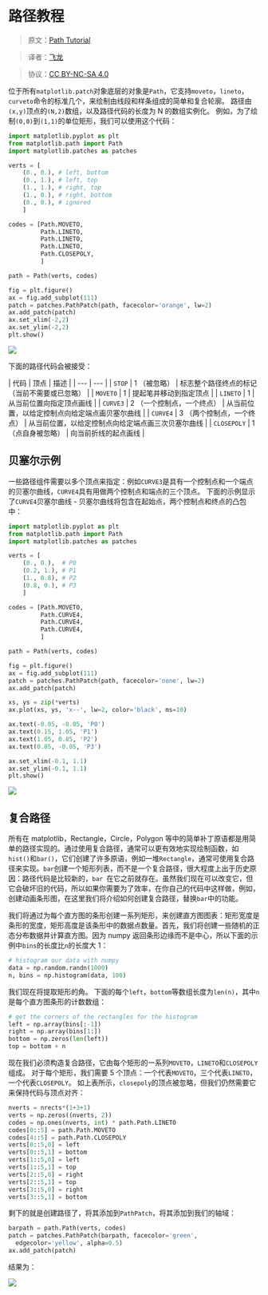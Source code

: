 # 路径教程

> 原文：[Path Tutorial](http://matplotlib.org/users/path_tutorial.html)

> 译者：[飞龙](https://github.com/)

> 协议：[CC BY-NC-SA 4.0](http://creativecommons.org/licenses/by-nc-sa/4.0/)

位于所有`matplotlib.patch`对象底层的对象是`Path`，它支持`moveto`，`lineto`，`curveto`命令的标准几个，来绘制由线段和样条组成的简单和复合轮廓。 路径由`(x,y)`顶点的`(N,2)`数组，以及路径代码的长度为 N 的数组实例化。 例如，为了绘制`(0,0)`到`(1,1)`的单位矩形，我们可以使用这个代码：

```py
import matplotlib.pyplot as plt
from matplotlib.path import Path
import matplotlib.patches as patches

verts = [
    (0., 0.), # left, bottom
    (0., 1.), # left, top
    (1., 1.), # right, top
    (1., 0.), # right, bottom
    (0., 0.), # ignored
    ]

codes = [Path.MOVETO,
         Path.LINETO,
         Path.LINETO,
         Path.LINETO,
         Path.CLOSEPOLY,
         ]

path = Path(verts, codes)

fig = plt.figure()
ax = fig.add_subplot(111)
patch = patches.PathPatch(path, facecolor='orange', lw=2)
ax.add_patch(patch)
ax.set_xlim(-2,2)
ax.set_ylim(-2,2)
plt.show()
```

![](http://matplotlib.org/_images/path_tutorial-1.png)

下面的路径代码会被接受：


| 代码 | 顶点 | 描述 |
| --- | --- |
| `STOP` | 1 （被忽略） | 标志整个路径终点的标记（当前不需要或已忽略） |
| `MOVETO` | 1 | 提起笔并移动到指定顶点 |
| `LINETO` | 1 | 从当前位置向指定顶点画线 |
| `CURVE3` | 2 （一个控制点，一个终点） | 从当前位置，以给定控制点向给定端点画贝塞尔曲线 |
| `CURVE4` | 3 （两个控制点，一个终点） | 从当前位置，以给定控制点向给定端点画三次贝塞尔曲线 |
| `CLOSEPOLY` | 1 （点自身被忽略） | 向当前折线的起点画线 |

## 贝塞尔示例

一些路径组件需要以多个顶点来指定：例如`CURVE3`是具有一个控制点和一个端点的贝塞尔曲线，`CURVE4`具有用做两个控制点和端点的三个顶点。 下面的示例显示了`CURVE4`贝塞尔曲线 - 贝塞尔曲线将包含在起始点，两个控制点和终点的凸包中：

```py
import matplotlib.pyplot as plt
from matplotlib.path import Path
import matplotlib.patches as patches

verts = [
    (0., 0.),  # P0
    (0.2, 1.), # P1
    (1., 0.8), # P2
    (0.8, 0.), # P3
    ]

codes = [Path.MOVETO,
         Path.CURVE4,
         Path.CURVE4,
         Path.CURVE4,
         ]

path = Path(verts, codes)

fig = plt.figure()
ax = fig.add_subplot(111)
patch = patches.PathPatch(path, facecolor='none', lw=2)
ax.add_patch(patch)

xs, ys = zip(*verts)
ax.plot(xs, ys, 'x--', lw=2, color='black', ms=10)

ax.text(-0.05, -0.05, 'P0')
ax.text(0.15, 1.05, 'P1')
ax.text(1.05, 0.85, 'P2')
ax.text(0.85, -0.05, 'P3')

ax.set_xlim(-0.1, 1.1)
ax.set_ylim(-0.1, 1.1)
plt.show()
```

![](http://matplotlib.org/_images/path_tutorial-2.png)

## 复合路径

所有在 matplotlib，Rectangle，Circle，Polygon 等中的简单补丁原语都是用简单的路径实现的。通过使用复合路径，通常可以更有效地实现绘制函数，如`hist()`和`bar()`，它们创建了许多原语，例如一堆`Rectangle`，通常可使用复合路径来实现。`bar`创建一个矩形列表，而不是一个复合路径，很大程度上出于历史原因：路径代码是比较新的，`bar `在它之前就存在。虽然我们现在可以改变它，但它会破坏旧的代码，所以如果你需要为了效率，在你自己的代码中这样做，例如，创建动画条形图，在这里我们将介绍如何创建复合路径，替换`bar`中的功能。

我们将通过为每个直方图的条形创建一系列矩形，来创建直方图图表：矩形宽度是条形的宽度，矩形高度是该条形中的数据点数量。首先，我们将创建一些随机的正态分布数据并计算直方图。因为 numpy 返回条形边缘而不是中心，所以下面的示例中`bins`的长度比`n`的长度大 1：

```py
# histogram our data with numpy
data = np.random.randn(1000)
n, bins = np.histogram(data, 100)
```

我们现在将提取矩形的角。 下面的每个`left`，`bottom`等数组长度为`len(n)`，其中`n`是每个直方图条形的计数数组：

```py
# get the corners of the rectangles for the histogram
left = np.array(bins[:-1])
right = np.array(bins[1:])
bottom = np.zeros(len(left))
top = bottom + n
```

现在我们必须构造复合路径，它由每个矩形的一系列`MOVETO`，`LINETO`和`CLOSEPOLY`组成。 对于每个矩形，我们需要 5 个顶点：一个代表`MOVETO`，三个代表`LINETO`，一个代表`CLOSEPOLY`。 如上表所示，`closepoly`的顶点被忽略，但我们仍然需要它来保持代码与顶点对齐：

```py
nverts = nrects*(1+3+1)
verts = np.zeros((nverts, 2))
codes = np.ones(nverts, int) * path.Path.LINETO
codes[0::5] = path.Path.MOVETO
codes[4::5] = path.Path.CLOSEPOLY
verts[0::5,0] = left
verts[0::5,1] = bottom
verts[1::5,0] = left
verts[1::5,1] = top
verts[2::5,0] = right
verts[2::5,1] = top
verts[3::5,0] = right
verts[3::5,1] = bottom
```

剩下的就是创建路径了，将其添加到`PathPatch`，将其添加到我们的轴域：

```py
barpath = path.Path(verts, codes)
patch = patches.PathPatch(barpath, facecolor='green',
  edgecolor='yellow', alpha=0.5)
ax.add_patch(patch)
```

结果为：

![](http://matplotlib.org/_images/compound_path_demo.png)
